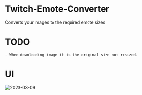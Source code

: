 # Twitch-Emote-Converter
Converts your images to the required emote sizes

# TODO
```
- When downloading image it is the original size not resized.
```
# UI
![2023-03-09](https://user-images.githubusercontent.com/104657171/224158332-eef7c564-f822-418b-9080-9930c8112087.png)
